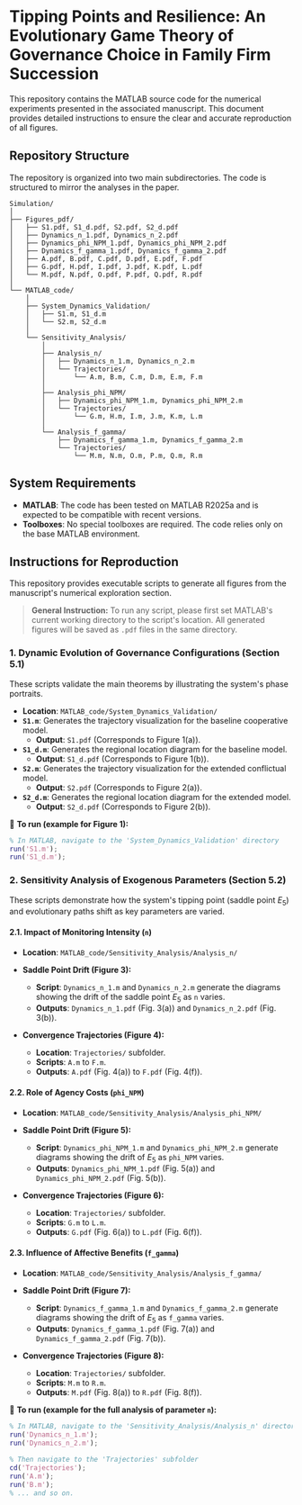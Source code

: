 # Tipping Points and Resilience: An Evolutionary Game Theory of Governance Choice in Family Firm Succession

This repository contains the MATLAB source code for the numerical experiments presented in the associated manuscript. This document provides detailed instructions to ensure the clear and accurate reproduction of all figures.

## Repository Structure

The repository is organized into two main subdirectories. The code is structured to mirror the analyses in the paper.

```
Simulation/
│
├── Figures_pdf/
│   ├── S1.pdf, S1_d.pdf, S2.pdf, S2_d.pdf
│   ├── Dynamics_n_1.pdf, Dynamics_n_2.pdf
│   ├── Dynamics_phi_NPM_1.pdf, Dynamics_phi_NPM_2.pdf
│   ├── Dynamics_f_gamma_1.pdf, Dynamics_f_gamma_2.pdf
│   ├── A.pdf, B.pdf, C.pdf, D.pdf, E.pdf, F.pdf
│   ├── G.pdf, H.pdf, I.pdf, J.pdf, K.pdf, L.pdf
│   └── M.pdf, N.pdf, O.pdf, P.pdf, Q.pdf, R.pdf
│
└── MATLAB_code/
    │
    ├── System_Dynamics_Validation/
    │   ├── S1.m, S1_d.m
    │   └── S2.m, S2_d.m
    │
    └── Sensitivity_Analysis/
        │
        ├── Analysis_n/
        │   ├── Dynamics_n_1.m, Dynamics_n_2.m
        │   └── Trajectories/
        │       └── A.m, B.m, C.m, D.m, E.m, F.m
        │
        ├── Analysis_phi_NPM/
        │   ├── Dynamics_phi_NPM_1.m, Dynamics_phi_NPM_2.m
        │   └── Trajectories/
        │       └── G.m, H.m, I.m, J.m, K.m, L.m
        │
        └── Analysis_f_gamma/
            ├── Dynamics_f_gamma_1.m, Dynamics_f_gamma_2.m
            └── Trajectories/
                └── M.m, N.m, O.m, P.m, Q.m, R.m
```

## System Requirements

-   **MATLAB**: The code has been tested on MATLAB R2025a and is expected to be compatible with recent versions.
-   **Toolboxes**: No special toolboxes are required. The code relies only on the base MATLAB environment.

## Instructions for Reproduction

This repository provides executable scripts to generate all figures from the manuscript's numerical exploration section.

> **General Instruction:** To run any script, please first set MATLAB's current working directory to the script's location. All generated figures will be saved as `.pdf` files in the same directory.

### 1. Dynamic Evolution of Governance Configurations (Section 5.1)

These scripts validate the main theorems by illustrating the system's phase portraits.

-   **Location**: `MATLAB_code/System_Dynamics_Validation/`
-   **`S1.m`**: Generates the trajectory visualization for the baseline cooperative model.
    -   **Output**: `S1.pdf` (Corresponds to Figure 1(a)).
-   **`S1_d.m`**: Generates the regional location diagram for the baseline model.
    -   **Output**: `S1_d.pdf` (Corresponds to Figure 1(b)).
-   **`S2.m`**: Generates the trajectory visualization for the extended conflictual model.
    -   **Output**: `S2.pdf` (Corresponds to Figure 2(a)).
-   **`S2_d.m`**: Generates the regional location diagram for the extended model.
    -   **Output**: `S2_d.pdf` (Corresponds to Figure 2(b)).

📌 **To run (example for Figure 1):**

```matlab
% In MATLAB, navigate to the 'System_Dynamics_Validation' directory
run('S1.m');
run('S1_d.m');
```

### 2. Sensitivity Analysis of Exogenous Parameters (Section 5.2)

These scripts demonstrate how the system's tipping point (saddle point $E_5$) and evolutionary paths shift as key parameters are varied.

#### 2.1. Impact of Monitoring Intensity (`n`)

-   **Location**: `MATLAB_code/Sensitivity_Analysis/Analysis_n/`

-   **Saddle Point Drift (Figure 3):**
    -   **Script**: `Dynamics_n_1.m` and `Dynamics_n_2.m` generate the diagrams showing the drift of the saddle point $E_5$ as `n` varies.
    -   **Outputs**: `Dynamics_n_1.pdf` (Fig. 3(a)) and `Dynamics_n_2.pdf` (Fig. 3(b)).

-   **Convergence Trajectories (Figure 4):**
    -   **Location**: `Trajectories/` subfolder.
    -   **Scripts**: `A.m` to `F.m`.
    -   **Outputs**: `A.pdf` (Fig. 4(a)) to `F.pdf` (Fig. 4(f)).

#### 2.2. Role of Agency Costs (`phi_NPM`)

-   **Location**: `MATLAB_code/Sensitivity_Analysis/Analysis_phi_NPM/`

-   **Saddle Point Drift (Figure 5):**
    -   **Script**: `Dynamics_phi_NPM_1.m` and `Dynamics_phi_NPM_2.m` generate diagrams showing the drift of $E_5$ as `phi_NPM` varies.
    -   **Outputs**: `Dynamics_phi_NPM_1.pdf` (Fig. 5(a)) and `Dynamics_phi_NPM_2.pdf` (Fig. 5(b)).

-   **Convergence Trajectories (Figure 6):**
    -   **Location**: `Trajectories/` subfolder.
    -   **Scripts**: `G.m` to `L.m`.
    -   **Outputs**: `G.pdf` (Fig. 6(a)) to `L.pdf` (Fig. 6(f)).

#### 2.3. Influence of Affective Benefits (`f_gamma`)

-   **Location**: `MATLAB_code/Sensitivity_Analysis/Analysis_f_gamma/`

-   **Saddle Point Drift (Figure 7):**
    -   **Script**: `Dynamics_f_gamma_1.m` and `Dynamics_f_gamma_2.m` generate diagrams showing the drift of $E_5$ as `f_gamma` varies.
    -   **Outputs**: `Dynamics_f_gamma_1.pdf` (Fig. 7(a)) and `Dynamics_f_gamma_2.pdf` (Fig. 7(b)).

-   **Convergence Trajectories (Figure 8):**
    -   **Location**: `Trajectories/` subfolder.
    -   **Scripts**: `M.m` to `R.m`.
    -   **Outputs**: `M.pdf` (Fig. 8(a)) to `R.pdf` (Fig. 8(f)).

📌 **To run (example for the full analysis of parameter `n`):**

```matlab
% In MATLAB, navigate to the 'Sensitivity_Analysis/Analysis_n' directory
run('Dynamics_n_1.m');
run('Dynamics_n_2.m');

% Then navigate to the 'Trajectories' subfolder
cd('Trajectories');
run('A.m');
run('B.m');
% ... and so on.
```
